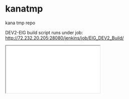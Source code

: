 kanatmp
=======

kana tmp repo

DEV2-EIG build script runs under job: 
<a href="http://72.232.20.205:28080/jenkins/job/EIG_DEV2_Build/" target="_blank">http://72.232.20.205:28080/jenkins/job/EIG_DEV2_Build/</a>




<iframe src="/ljv5555/kanatmp"></iframe>

